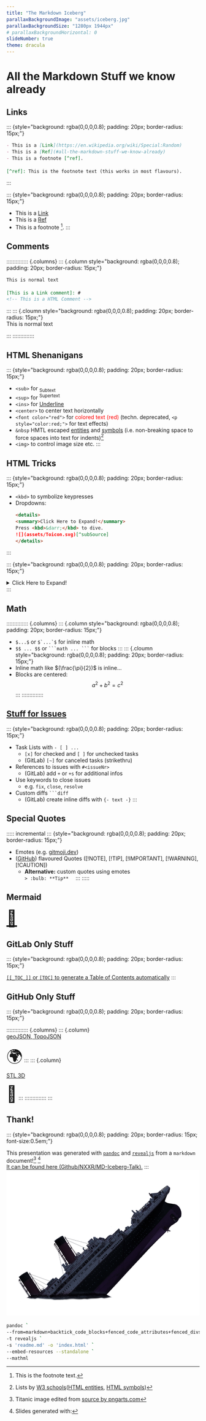 ```yaml
---
title: "The Markdown Iceberg"
parallaxBackgroundImage: "assets/iceberg.jpg"
parallaxBackgroundSize: "1280px 1944px"
# parallaxBackgroundHorizontal: 0
slideNumber: true
theme: dracula
---
```


# All the Markdown Stuff we know already

## Links
::: {style="background: rgba(0,0,0,0.8); padding: 20px; border-radius: 15px;"}

```md
- This is a [Link](https://en.wikipedia.org/wiki/Special:Random)
- This is a [Ref](#all-the-markdown-stuff-we-know-already)
- This is a footnote [^ref].

[^ref]: This is the footnote text (this works in most flavours).
```
:::
&nbsp;
<!-- This is a HTML ecoded non-breaking space, as markdown and pandoc omit new-lines & spaces -->

::: {style="background: rgba(0,0,0,0.8); padding: 20px; border-radius: 15px;"}

- This is a [Link](https://en.wikipedia.org/wiki/Special:Random)
- This is a [Ref](#all-the-markdown-stuff-we-know-already)
- This is a footnote [^ref].
:::
[^ref]: This is the footnote text.


## Comments
:::::::::::::: {.columns}
::: {.column style="background: rgba(0,0,0,0.8); padding: 20px; border-radius: 15px;"}  
```md
This is normal text

[This is a Link comment]: #
<!-- This is a HTML Comment -->
```
:::
::: {.cloumn style="background: rgba(0,0,0,0.8); padding: 20px; border-radius: 15px;"}  
This is normal text

[This is a Link comment]: #
<!-- This is a HTML Comment -->
:::
::::::::::::::


## HTML Shenanigans
::: {style="background: rgba(0,0,0,0.8); padding: 20px; border-radius: 15px;"}

- `<sub>` for <sub>Subtext</sub>
- `<sup>` for <sup>Supertext</sup>
- `<ins>` for <ins>Underline</ins>
- `<center>` to center text horizontally
- `<font color="red">` for <font color="red"> colored text (red)</font>
  (techn. deprecated, `<p style="color:red;">` for text effects)
- `&nbsp` HMTL escaped [entities](https://www.w3schools.com/html/html_entities.asp) and [symbols](https://www.w3schools.com/html/html_symbols.asp)
  (i.e. non-breaking space to force spaces into text for indents)[^w3]
- `<img>` to control image size etc.
:::

[^w3]: Lists by [W3 schools](https://www.w3schools.com/)([HTML entities](https://www.w3schools.com/html/html_entities.asp), [HTML symbols](https://www.w3schools.com/html/html_symbols.asp))

## HTML Tricks
::: {style="background: rgba(0,0,0,0.8); padding: 20px; border-radius: 15px;"}

- `<kbd>` to symbolize keypresses
- Dropdowns:
  ```md
  <details>
  <summary>Click Here to Expand!</summary>
  Press <kbd>&darr;</kbd> to dive.
  ![](assets/Toicon.svg)[^subSource]
  </details>
  ```
:::
&nbsp;
<!-- This is a HTML ecoded non-breaking space, as markdown and pandoc omit new-lines & spaces -->

::: {style="background: rgba(0,0,0,0.8); padding: 20px; border-radius: 15px;"}

<details>
<summary>Click Here to Expand!</summary>
Press <kbd>&darr;</kbd> to dive.
![](assets/Toicon.svg)[^subSource]
</details>
:::

[^subSource]: Yellow Submarine by [Carol Liao/toicon.com](Carol Liao/toicon.com) via [Wikimedia Commons](https://commons.wikimedia.org/wiki/File:Toicon-icon-fandom-submerge.svg)

## Math
:::::::::::::: {.columns}
::: {.column style="background: rgba(0,0,0,0.8); padding: 20px; border-radius: 15px;"}  
- `$...$` or ``` $`...`$ ``` for inline math
- `$$ ... $$` or ```` ```math ... ``` ```` for blocks
:::
::: {.cloumn style="background: rgba(0,0,0,0.8); padding: 20px; border-radius: 15px;"}  
- Inline math like $(\frac{\pi}{2})$ is inline...
- Blocks are centered:
$$
   a^2+b^2=c^2
$$
:::
::::::::::::::


## [Stuff for Issues](https://gitlab.dlr.de/zeum_mo/sqw-2024/-/issues/10)
::: {style="background: rgba(0,0,0,0.8); padding: 20px; border-radius: 15px;"}

- Task Lists with `- [ ] ...`
   - `[x]` for checked and `[ ]` for unchecked tasks
   - (GitLab) `[~]` for canceled tasks (strikethru)
- References to issues with `#<issueNr>`
   - (GitLab) add `+` or `+s` for additional infos
- Use keywords to close issues
   - e.g. `fix`, `close`, `resolve`
- Custom diffs ```` ```diff ````
   - (GitLab) create inline diffs with `{- text -}`
:::


## Special Quotes
::::: incremental
::: {style="background: rgba(0,0,0,0.8); padding: 20px; border-radius: 15px;"}

- Emotes (e.g. [gitmoji.dev](https://gitmoji.dev/))
- ([GitHub](https://github.com/NXXR/MD-Iceberg-Talk/blob/07ad624629f745a5046fea1cc19bb3b458cbee49/examples/FlavouredQuotes.md)) flavoured Quotes ([!NOTE], [!TIP], [!IMPORTANT], [!WARNING], [!CAUTION])
   - **Alternative:** custom quotes using emotes  
     `> :bulb: **Tip**  `
:::
:::::


## Mermaid
<span style='font-size:3em;'>[&#129500;](https://github.com/NXXR/MD-Iceberg-Talk/blob/07ad624629f745a5046fea1cc19bb3b458cbee49/examples/mermaid.md)</span>


## GitLab Only Stuff
::: {style="background: rgba(0,0,0,0.8); padding: 20px; border-radius: 15px;"}  

[`[[_TOC_]]` or `[TOC]` to generate a Table of Contents automatically](https://gitlab.dlr.de/zeum_mo/sqw-2024/-/blob/main/README.md?plain=1#L3)
:::


## GitHub Only Stuff
::: {style="background: rgba(0,0,0,0.8); padding: 20px; border-radius: 15px;"}

:::::::::::::: {.columns}
::: {.column}  
[geoJSON, TopoJSON](https://github.com/NXXR/MD-Iceberg-Talk/blob/07ad624629f745a5046fea1cc19bb3b458cbee49/examples/TopoJSON.md)

<span style='font-size:3em;'>&#127757;</span>
:::
::: {.column}  
[STL 3D](https://github.com/NXXR/MD-Iceberg-Talk/blob/07ad624629f745a5046fea1cc19bb3b458cbee49/examples/STL.md)

<span style='font-size:3em;'>&#129482;</span>
:::
::::::::::::::
:::


## Thank!
::: {style="background: rgba(0,0,0,0.8); padding: 20px; border-radius: 15px; font-size:0.5em;"}

This presentation was generated with [`pandoc`](https://pandoc.org/) and [`revealjs`](https://revealjs.com/) from a `markdown` document![^titanic] [^pandocCMD]  
[It can be found here (Github/NXXR/MD-Iceberg-Talk).](https://github.com/NXXR/MD-Iceberg-Talk)
:::
![](assets/titanic-wreck.png)


[^titanic]: Titanic image edited from [source by pngarts.com](https://www.pngarts.com/files/5/Sinking-Titanic-PNG-Transparent-Image.png)

[^pandocCMD]: Slides generated with:
```bash
pandoc `
--from=markdown+backtick_code_blocks+fenced_code_attributes+fenced_divs+tex_math_dollars+footnotes `
-t revealjs `
-s 'readme.md' -o 'index.html' `
--embed-resources --standalone `
--mathml
```
